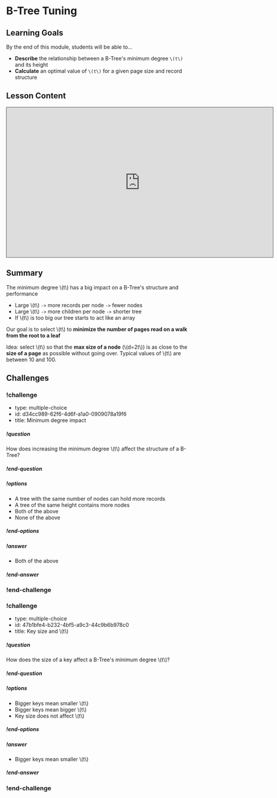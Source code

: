 # B-Tree Tuning

## Learning Goals

By the end of this module, students will be able to...

* **Describe** the relationship between a B-Tree's minimum degree `\(t\)` and its height
* **Calculate** an optimal value of `\(t\)` for a given page size and record structure

## Lesson Content

<iframe src="https://adaacademy.hosted.panopto.com/Panopto/Pages/Embed.aspx?id=c1063507-9b92-41f9-91ca-abdd01259b85&autoplay=false&offerviewer=true&showtitle=true&showbrand=false&start=0&interactivity=all" width=720 height=405 style="border: 1px solid #464646;" allowfullscreen allow="autoplay"></iframe>

## Summary

The minimum degree \\(t\\) has a big impact on a B-Tree's structure and performance

- Large \\(t\\) `->` more records per node `->` fewer nodes
- Large \\(t\\) `->` more children per node `->` shorter tree
- If \\(t\\) is too big our tree starts to act like an array

Our goal is to select \\(t\\) to **minimize the number of pages read on a walk from the root to a leaf**

Idea: select \\(t\\) so that the **max size of a node** (\\(d=2t\\)) is as close to the **size of a page** as possible without going over. Typical values of \\(t\\) are between 10 and 100.

## Challenges

<!-- >>>>>>>>>>>>>>>>>>>>>> BEGIN CHALLENGE >>>>>>>>>>>>>>>>>>>>>> -->
<!-- Replace everything in square brackets [] and remove brackets  -->

### !challenge

* type: multiple-choice
* id: d34cc989-62f6-4d6f-a1a0-0909078a19f6
* title: Minimum degree impact

##### !question

How does increasing the minimum degree \\(t\\) affect the structure of a B-Tree?

##### !end-question

##### !options

* A tree with the same number of nodes can hold more records
* A tree of the same height contains more nodes
* Both of the above
* None of the above

##### !end-options

##### !answer

* Both of the above

##### !end-answer

### !end-challenge

<!-- ======================= END CHALLENGE ======================= -->
<!-- >>>>>>>>>>>>>>>>>>>>>> BEGIN CHALLENGE >>>>>>>>>>>>>>>>>>>>>> -->
<!-- Replace everything in square brackets [] and remove brackets  -->

### !challenge

* type: multiple-choice
* id: 47b1bfe4-b232-4bf5-a9c3-44c9b6b978c0
* title: Key size and \\(t\\)

##### !question

How does the size of a key affect a B-Tree's minimum degree \\(t\\)?

##### !end-question

##### !options

* Bigger keys mean smaller \\(t\\)
* Bigger keys mean bigger \\(t\\)
* Key size does not affect \\(t\\)

##### !end-options

##### !answer

* Bigger keys mean smaller \\(t\\)

##### !end-answer

### !end-challenge

<!-- ======================= END CHALLENGE ======================= -->
